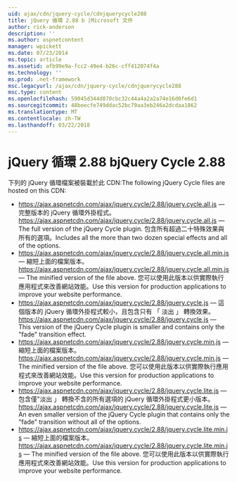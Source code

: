 ```yaml
---
uid: ajax/cdn/jquery-cycle/cdnjquerycycle288
title: jQuery 循環 2.88 b |Microsoft 文件
author: rick-anderson
description: ''
ms.author: aspnetcontent
manager: wpickett
ms.date: 07/23/2014
ms.topic: article
ms.assetid: afb99e9a-fcc2-49e4-b26c-cff412074f4a
ms.technology: ''
ms.prod: .net-framework
msc.legacyurl: /ajax/cdn/jquery-cycle/cdnjquerycycle288
msc.type: content
ms.openlocfilehash: 59045d344d870cbc32c44a4a2a2a74e16d0fe6d1
ms.sourcegitcommit: 48beecfe749ddac52bc79aa3eb246a2dcdaa1862
ms.translationtype: MT
ms.contentlocale: zh-TW
ms.lasthandoff: 03/22/2018
---
```

<a name="jquery-cycle-288"></a><span data-ttu-id="69a25-102">jQuery 循環 2.88 b</span><span class="sxs-lookup"><span data-stu-id="69a25-102">jQuery Cycle 2.88</span></span>
====================
<span data-ttu-id="69a25-103">下列的 jQuery 循環檔案被裝載於此 CDN:</span><span class="sxs-lookup"><span data-stu-id="69a25-103">The following jQuery Cycle files are hosted on this CDN:</span></span>

- <span data-ttu-id="69a25-104">https://ajax.aspnetcdn.com/ajax/jquery.cycle/2.88/jquery.cycle.all.js &mdash; 完整版本的 jQuery 循環外掛程式。</span><span class="sxs-lookup"><span data-stu-id="69a25-104">https://ajax.aspnetcdn.com/ajax/jquery.cycle/2.88/jquery.cycle.all.js &mdash; The full version of the jQuery Cycle plugin.</span></span> <span data-ttu-id="69a25-105">包含所有超過二十特殊效果與所有的選項。</span><span class="sxs-lookup"><span data-stu-id="69a25-105">Includes all the more than two dozen special effects and all of the options.</span></span>
- <span data-ttu-id="69a25-106">https://ajax.aspnetcdn.com/ajax/jquery.cycle/2.88/jquery.cycle.all.min.js &mdash; 縮短上面的檔案版本。</span><span class="sxs-lookup"><span data-stu-id="69a25-106">https://ajax.aspnetcdn.com/ajax/jquery.cycle/2.88/jquery.cycle.all.min.js &mdash; The minified version of the file above.</span></span> <span data-ttu-id="69a25-107">您可以使用此版本以供實際執行應用程式來改善網站效能。</span><span class="sxs-lookup"><span data-stu-id="69a25-107">Use this version for production applications to improve your website performance.</span></span>
- <span data-ttu-id="69a25-108">https://ajax.aspnetcdn.com/ajax/jquery.cycle/2.88/jquery.cycle.js &mdash; 這個版本的 jQuery 循環外掛程式較小，且包含只有 「 淡出 」 轉換效果。</span><span class="sxs-lookup"><span data-stu-id="69a25-108">https://ajax.aspnetcdn.com/ajax/jquery.cycle/2.88/jquery.cycle.js &mdash; This version of the jQuery Cycle plugin is smaller and contains only the "fade" transition effect.</span></span>
- <span data-ttu-id="69a25-109">https://ajax.aspnetcdn.com/ajax/jquery.cycle/2.88/jquery.cycle.min.js &mdash; 縮短上面的檔案版本。</span><span class="sxs-lookup"><span data-stu-id="69a25-109">https://ajax.aspnetcdn.com/ajax/jquery.cycle/2.88/jquery.cycle.min.js &mdash; The minified version of the file above.</span></span> <span data-ttu-id="69a25-110">您可以使用此版本以供實際執行應用程式來改善網站效能。</span><span class="sxs-lookup"><span data-stu-id="69a25-110">Use this version for production applications to improve your website performance.</span></span>
- <span data-ttu-id="69a25-111">https://ajax.aspnetcdn.com/ajax/jquery.cycle/2.88/jquery.cycle.lite.js &mdash; 包含僅"淡出 」 轉換不含的所有選項的 jQuery 循環外掛程式更小版本。</span><span class="sxs-lookup"><span data-stu-id="69a25-111">https://ajax.aspnetcdn.com/ajax/jquery.cycle/2.88/jquery.cycle.lite.js &mdash; An even smaller version of the jQuery Cycle plugin that contains only the "fade" transition without all of the options.</span></span>
- <span data-ttu-id="69a25-112">https://ajax.aspnetcdn.com/ajax/jquery.cycle/2.88/jquery.cycle.lite.min.js &mdash; 縮短上面的檔案版本。</span><span class="sxs-lookup"><span data-stu-id="69a25-112">https://ajax.aspnetcdn.com/ajax/jquery.cycle/2.88/jquery.cycle.lite.min.js &mdash; The minified version of the file above.</span></span> <span data-ttu-id="69a25-113">您可以使用此版本以供實際執行應用程式來改善網站效能。</span><span class="sxs-lookup"><span data-stu-id="69a25-113">Use this version for production applications to improve your website performance.</span></span>
